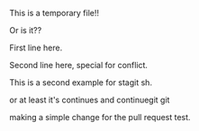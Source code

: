 This is a temporary file!!

Or is it??

First line here.

Second line here, special for conflict.

This is a second example for stagit sh.

or at least it's continues and continuegit git

making a simple change for the pull request test.